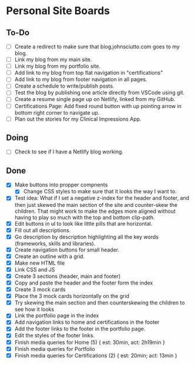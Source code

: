 # Personal Site Boards

## To-Do

- [ ] Create a redirect to make sure that blog.johnsciutto.com goes to my blog.
- [ ] Link my blog from my main site.
- [ ] Link my blog from my portfolio site.
- [ ] Add link to my blog from top flat navigation in "certifications"
- [ ] Add link to my blog from footer navigation in all pages.
- [ ] Create a schedule to write/publish posts.
- [ ] Test the blog by publishing one article directly from VSCode using git.
- [ ] Create a resume single page up on Netlify, linked from my GitHub.
- [ ] Certifications Page: Add fixed round button with up pointing arrow in
      bottom right corner to navigate up.
- [ ] Plan out the stories for my Clinical Impressions App.

## Doing

- [ ] Check to see if I have a Netlify blog working.

## Done

- [X] Make buttons into propper compnents
  - [X] Change CSS styles to make sure that it looks the way I want to.
- [X] Test idea: What if I set a negative z-index for the header and footer,
    and then just skewed the main section of the site and counter-skew the
    children. That might work to make the edges more aligned without having to
    play so much with the top and bottom clip-path.
- [X] Edit buttons in ul to look like little pills that are horizontal.
- [X] Fill out all descriptions.
- [X] Go description by description highlighting all the key words
      (frameworks, skills and libraries).
- [X] Create navigation buttons for small header.
- [X] Create an outline with a grid.
- [X] Make new HTML file
- [X] Link CSS and JS
- [X] Create 3 sections (header, main and footer)
- [X] Copy and paste the header and the footer form the index
- [X] Create 3 mock cards
- [X] Place the 3 mock cards horizontally on the grid
- [X] Try skewing the main section and then counterskewing the children to
      see how it looks
- [X] Link the portfolio page in the index
- [X] Add navigation links to home and certifications in the footer
- [X] Add the footer links to the footer in the portfolio page.
- [X] Edit the styles of the footer links.
- [X] Finish media queries for Home (5) { est: 30min, act: 2h19min }
- [X] Finish media queries for Portfolio
- [X] Finish media queries for Certifications (2) { est: 20min; act: 13min }
